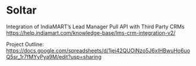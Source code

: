 # Soltar
Integration of IndiaMART’s Lead Manager Pull API with Third Party CRMs
https://help.indiamart.com/knowledge-base/lms-crm-integration-v2/

Project Outline: https://docs.google.com/spreadsheets/d/1jei42QUOiNzo5J6xIHBwuHo6uoQ5sr_1r7fMYyPya9M/edit?usp=sharing
